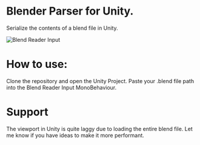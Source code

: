 # Blender Parser for Unity.

Serialize the contents of a blend file in Unity.

![Blend Reader Input]([Media/BlendReaderInput.png](https://github.com/SimonNordon4/blender-unity-parser/blob/main/Media/Blend%20Reader%20Input.png?raw=true))

# How to use:

Clone the repository and open the Unity Project.
Paste your .blend file path into the Blend Reader Input MonoBehaviour.

# Support

The viewport in Unity is quite laggy due to loading the entire blend file. Let me know if you have ideas to make it more performant.
